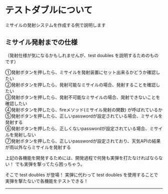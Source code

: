 # テストダブルについて
ミサイルの発射システムを作成する例で説明します

## ミサイル発射までの仕様
（発射仕様が気になるかもしれませんが、test doubles を説明するためのものです）

①発射ボタンを押したら、ミサイルを発射装置にセット出来るかどうか確認したい  
②発射ボタンを押したら、発射可能なミサイルの場合、発射することを確認したい  
③発射ボタンを押したら、発射不可能なミサイルの場合、発射できないことを確認したい  
④発射ボタンを押したら、fireメソッド(ミサイル発射の関数) が呼ばれているか  
⑤発射ボタンを押したら、正しいpasswordが設定されている場合、ミサイルを発射する  
⑥発射ボタンを押したら、正しくないpasswordが設定されている場合、ミサイルを発射しない  
⑦発射ボタンを押したら、正しいpasswordが設定されており、天気APIの結果が雨以外ならミサイルを発射する  

上記の各機能を開発するためには、開発過程で何発も実弾を打たなければならない！
でも実弾を撃ってたら困っちゃう。

そこで test doubles が登場！
実弾に代わって test doubles を使用することで 実弾を撃たないで各機能をテストできる！

***

